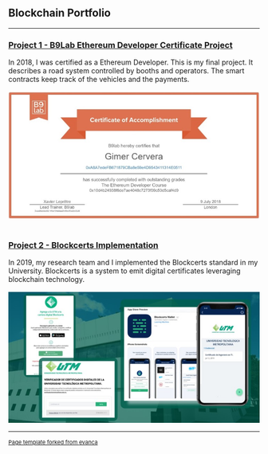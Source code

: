 ## Blockchain Portfolio
---
### [Project 1 - B9Lab Ethereum Developer Certificate Project](https://github.com/gimercervera/Certificate)
In 2018, I was certified as a Ethereum Developer. This is my final project. It describes a road system controlled by booths and operators. The smart contracts keep track of the vehicles and the payments.
<br><br>
<a href="https://certificates.b9lab.com/certificate.html?uuid=b09ea6db-cb52-4e2d-8cec-d7a9dd64d5b0" target="_blank"><img src="images/certificate.jpg?raw=true"/></a>
<br><br>
### [Project 2 - Blockcerts Implementation](/pdf/blockcerts_utm.pdf)
In 2019, my research team and I implemented the Blockcerts standard in my University. Blockcerts is a system to emit digital certificates leveraging blockchain technology.
<br><br>
<a href="/pdf/blockcerts_utm.pdf" target="_blank"><img src="images/utm_certs.jpg?raw=true"/>

---
<p style="font-size:11px">Page template forked from <a href="https://github.com/evanca/quick-portfolio" target="_blank">evanca</a></p>
<!-- Remove above link if you don't want to attibute -->
